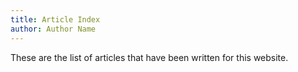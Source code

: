 ```yaml
---
title: Article Index
author: Author Name
---
```


These are the list of articles that have been written for this website.
